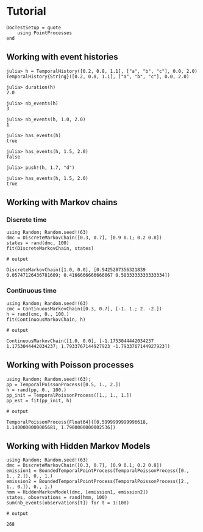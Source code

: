 # Tutorial

```@meta
DocTestSetup = quote
    using PointProcesses
end
```

## Working with event histories

```jldoctest
julia> h = TemporalHistory([0.2, 0.8, 1.1], ["a", "b", "c"], 0.0, 2.0)
TemporalHistory{String}([0.2, 0.8, 1.1], ["a", "b", "c"], 0.0, 2.0)

julia> duration(h)
2.0

julia> nb_events(h)
3

julia> nb_events(h, 1.0, 2.0)
1

julia> has_events(h)
true

julia> has_events(h, 1.5, 2.0)
false

julia> push!(h, 1.7, "d")

julia> has_events(h, 1.5, 2.0)
true
```

## Working with Markov chains

### Discrete time

```jldoctest
using Random; Random.seed!(63)
dmc = DiscreteMarkovChain([0.3, 0.7], [0.9 0.1; 0.2 0.8])
states = rand(dmc, 100)
fit(DiscreteMarkovChain, states)

# output

DiscreteMarkovChain([1.0, 0.0], [0.9425287356321839 0.05747126436781609; 0.4166666666666667 0.5833333333333334])
```

### Continuous time

```jldoctest
using Random; Random.seed!(63)
cmc = ContinuousMarkovChain([0.3, 0.7], [-1. 1.; 2. -2.])
h = rand(cmc, 0., 100.)
fit(ContinuousMarkovChain, h)

# output

ContinuousMarkovChain([1.0, 0.0], [-1.1753044442034237 1.1753044442034237; 1.7933767144927923 -1.7933767144927923])
```

## Working with Poisson processes

```jldoctest
using Random; Random.seed!(63);
pp = TemporalPoissonProcess([0.5, 1., 2.])
h = rand(pp, 0., 100.)
pp_init = TemporalPoissonProcess([1., 1., 1.])
pp_est = fit(pp_init, h)

# output

TemporalPoissonProcess{Float64}([0.5999999999996618, 1.1400000000005681, 1.7900000000002536])
```

## Working with Hidden Markov Models

```jldoctest
using Random; Random.seed!(63)
dmc = DiscreteMarkovChain([0.3, 0.7], [0.9 0.1; 0.2 0.8])
emission1 = BoundedTemporalPointProcess(TemporalPoissonProcess([0., 1., 2.]), 0., 1.)
emission2 = BoundedTemporalPointProcess(TemporalPoissonProcess([2., 1., 0.]), 0., 1.)
hmm = HiddenMarkovModel(dmc, [emission1, emission2])
states, observations = rand(hmm, 100)
sum(nb_events(observations[t]) for t = 1:100)

# output

268
```